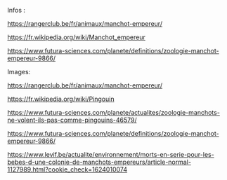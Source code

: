 Infos : 

https://rangerclub.be/fr/animaux/manchot-empereur/

https://fr.wikipedia.org/wiki/Manchot_empereur

https://www.futura-sciences.com/planete/definitions/zoologie-manchot-empereur-9866/

Images:

https://rangerclub.be/fr/animaux/manchot-empereur/

https://fr.wikipedia.org/wiki/Pingouin

https://www.futura-sciences.com/planete/actualites/zoologie-manchots-ne-volent-ils-pas-comme-pingouins-46579/

https://www.futura-sciences.com/planete/definitions/zoologie-manchot-empereur-9866/

https://www.levif.be/actualite/environnement/morts-en-serie-pour-les-bebes-d-une-colonie-de-manchots-empereurs/article-normal-1127989.html?cookie_check=1624010074